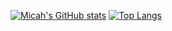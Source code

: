 [![Micah's GitHub stats](https://github-readme-stats.vercel.app/api?username=thrillisreal&show_icons=true&theme=dracula)](https://github.com/anuraghazra/github-readme-stats)
[![Top Langs](https://github-readme-stats.vercel.app/api/top-langs/?username=thrillisreal&show_icons=true&theme=dracula)](https://github.com/anuraghazra/github-readme-stats)
